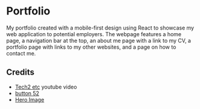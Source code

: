 # Portfolio

My portfolio created with a mobile-first design using React to showcase my web application to potential employers. The webpage features a home page, a navigation bar at the top, an about me page with a link to my CV, a portfolio page with links to my other websites, and a page on how to contact me.

## Credits 

- [Tech2 etc](https://www.youtube.com/watch?v=0h2b4ftbZcU&t=321s) youtube video
- [button 52](https://getcssscan.com/css-buttons-examples)
- [Hero Image](https://www.pexels.com/photo/green-cactus-plant-on-pot-403571/)

